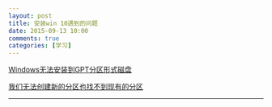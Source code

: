 ```yaml
---
layout: post
title: 安装win 10遇到的问题
date: 2015-09-13 10:00
comments: true
categories: [学习]
---
```


[Windows无法安装到GPT分区形式磁盘](http://jingyan.baidu.com/article/08b6a591c82df414a8092224.html)



[我们无法创建新的分区也找不到现有的分区](http://jingyan.baidu.com/article/4dc40848ba39d6c8d946f1aa.html)

 
---- 
　　 